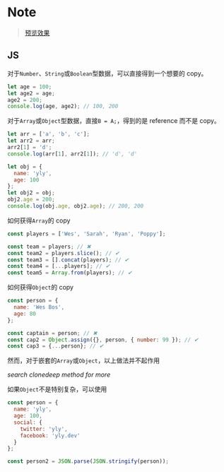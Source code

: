 # Note


> [预览效果](https://wispamulet.github.io/javascript-practice/14%20-%20JavaScript%20References%20VS%20Copying/index.html)

## JS

对于`Number`、`String`或`Boolean`型数据，可以直接得到一个想要的 copy。

```js
let age = 100;
let age2 = age;
age2 = 200;
console.log(age, age2); // 100, 200
```

对于`Array`或`Object`型数据，直接`B = A;`，得到的是 reference 而不是 copy。

```js
let arr = ['a', 'b', 'c'];
let arr2 = arr;
arr2[1] = 'd';
console.log(arr[1], arr2[1]); // 'd', 'd'

let obj = {
  name: 'yly',
  age: 100
};
let obj2 = obj;
obj2.age = 200;
console.log(obj.age, obj2.age); // 200, 200
```

如何获得`Array`的 copy

```js
const players = ['Wes', 'Sarah', 'Ryan', 'Poppy'];

const team = players; // ✖
const team2 = players.slice(); // ✔
const team3 = [].concat(players); // ✔
const team4 = [...players]; // ✔
const team5 = Array.from(players); // ✔
```

如何获得`Object`的 copy

```js
const person = {
  name: 'Wes Bos',
  age: 80
};

const captain = person; // ✖
const cap2 = Object.assign({}, person, { number: 99 }); // ✔
const cap3 = {...person}; // ✔
```

然而，对于嵌套的`Array`或`Object`，以上做法并不起作用

*search clonedeep method for more*

如果`Object`不是特别复杂，可以使用

```js
const person = {
  name: 'yly',
  age: 100,
  social: {
    twitter: 'yly',
    facebook: 'yly.dev'
  }
};

const person2 = JSON.parse(JSON.stringify(person));
```
